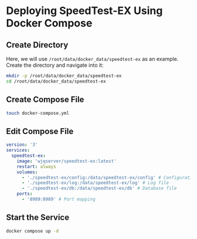 # Deploying SpeedTest-EX Using Docker Compose

## Create Directory

Here, we will use `/root/data/docker_data/speedtest-ex` as an example. Create the directory and navigate into it:

```bash
mkdir -p /root/data/docker_data/speedtest-ex
cd /root/data/docker_data/speedtest-ex
```

## Create Compose File

```bash
touch docker-compose.yml
```

## Edit Compose File

```yaml
version: '3'
services:
  speedtest-ex:
    image: 'wjqserver/speedtest-ex:latest'
    restart: always
    volumes:
      - './speedtest-ex/config:/data/speedtest-ex/config' # Configuration file
      - './speedtest-ex/log:/data/speedtest-ex/log' # Log file
      - './speedtest-ex/db:/data/speedtest-ex/db' # Database file
    ports:
      - '8989:8989' # Port mapping
```

## Start the Service

```bash
docker compose up -d
```
